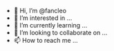 - 👋 Hi, I’m @fancleo
- 👀 I’m interested in ...
- 🌱 I’m currently learning ...
- 💞️ I’m looking to collaborate on ...
- 📫 How to reach me ...

<!---
fancleo/fancleo is a ✨ special ✨ repository because its `README.md` (this file) appears on your GitHub profile.
You can click the Preview link to take a look at your changes.
--->
